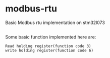 # modbus-rtu
Basic Modbus rtu implementation on stm32l073
##
Some basic function implemented here are:
```
Read holding register(function code 3)
write holding register(function code 6)

```
